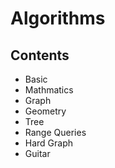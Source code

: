 # Algorithms

## Contents

* Basic
* Mathmatics
* Graph
* Geometry
* Tree
* Range Queries
* Hard Graph
* Guitar
